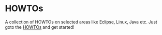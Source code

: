 HOWTOs
======

A collection of HOWTOs on selected areas like Eclipse, Linux, Java etc. 
Just goto the [HOWTOs](http://kengu.github.com/howtos) and get started!
